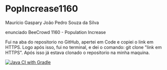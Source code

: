 # PopIncrease1160
Maurício Gaspary
João Pedro Souza da Silva

enunciado BeeCrowd 1160 - Population Increase

Fui na aba do repositorio no GitHub, apertei em Code e copiei o link em HTTPS. Logo após isso, fui no terminal, e dei o comando: git clone "link em HTTPS". Após isso já estava clonado o repositorio na minha maquina.

[![Java CI with Gradle](https://github.com/MauGaspary0/PopIncrease1160/actions/workflows/gradle.yml/badge.svg)](https://github.com/MauGaspary0/PopIncrease1160/actions/workflows/gradle.yml)
